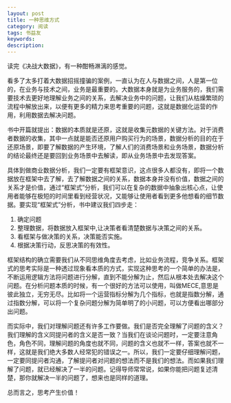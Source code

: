 ```yaml
---
layout: post
title: 一种思维方式
category: 阅读
tags: 书益友
keywords:  
description: 
---
```


读完《决战大数据》，有一种酣畅淋漓的感觉。

看多了太多打着大数据招摇撞骗的案例，一直认为在人与数据之间，人是第一位的，在业务与技术之间，业务是最重要的。大数据本身就是为业务服务的，我们需要技术去更好地理解业务之间的关系，去解决业务中的问题，让我们从枯燥繁琐的流程中解放出来，以便有更多的精力来思考重要的问题，这就是数据化运营的作用，利用数据去解决问题。

书中开篇就提出：数据的本质就是还原，这就是收集元数据的关键方法。对于消费者数据的收集，其中一点就是能否还原用户购买行为的场景，数据分析的目的在于还原场景，即要了解数据的产生环境，了解人们的消费场景和业务场景，数据分析的结论最终还是要回到业务场景中去解读，即从业务场景中去发现答案。

具体到做商业数据分析，我们一定要有框架意识，这点很多人都没有，即将一个数据放在框架中去了解，去了解数据之间的关系，数据本身并没有价值，数据之间的关系才是价值，通过“框架式”分析，我们可以在复杂的数据中抽象出核心点，让使用者能够在极短的时间里看到经营状况，又能够让使用者看到更多他想看的细节数据。要实现“框架式”分析，书中建议我们四步走：

1. 确定问题
2. 整理数据，将数据放入框架中,让决策者看清楚数据与决策之间的关系。
3. 看框架与做决策的关系，决策能否实施。
4. 根据决策行动，反思决策的有效性。

框架结构的确立需要我们从不同思维角度去考虑，比如业务流程，竞争关系。框架式的思考实际是一种透过现象看本质的方式，实现这种思考的一个简单的办法是，不断运用逻辑方法将问题进行分解，直到不能分解为止，然后从根本处去解决这个问题。在分析问题本质的时候，有一个很好的方法可以使用，叫做MECE,意思是彼此独立，无穷无尽。比如将一个运营指标分解为几个指标，也就是指数分解，通过指数分解，可以将一个复杂问题分解为简单明了的小问题，可以方便看出哪部分出问题。

而实际中，我们对理解问题还有许多工作要做。我们是否完全理解了问题的含义？我们理解的含义同提问者的含义是否一致？当我们在谈论问题时，一定要注意角色，角色不同，理解问题的角度也就不同，问题的含义也就不一样，答案也就不一样，这就是我们绝大多数人经常犯的错误之一。所以，我们一定要仔细理解问题，一定要同提问者沟通，了解提问者对问题的想法而不是我们的想法。而如果我们理解了问题，就已经解决了一半的问题。记得导师常常说，如果你能把问题复述清楚，那你就解决一半的问题了，想来也是同样的道理。

总而言之，思考产生价值！


